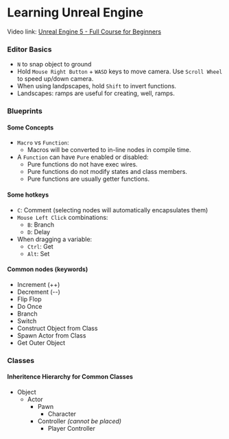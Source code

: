 # Learning Unreal Engine

Video link: [Unreal Engine 5 - Full Course for Beginners](https://youtu.be/6UlU_FsicK8?si=ij3Eyv43fkOmPQps)

### Editor Basics
- `N` to snap object to ground
- Hold `Mouse Right Button` + `WASD` keys to move camera. Use `Scroll Wheel` to speed up/down camera.
- When using landpscapes, hold `Shift` to invert functions.
- Landscapes: ramps are useful for creating, well, ramps.

### Blueprints
#### Some Concepts
- `Macro` vs `Function`:
  - Macros will be converted to in-line nodes in compile time.
- A `Function` can have `Pure` enabled or disabled:
  - Pure functions do not have exec wires.
  - Pure functions do not modify states and class members.
  - Pure functions are usually getter functions.

#### Some hotkeys
- `C`: Comment (selecting nodes will automatically encapsulates them)
- `Mouse Left Click` combinations:
  - `B`: Branch
  - `D`: Delay
- When dragging a variable:
  - `Ctrl`: Get
  - `Alt`: Set

#### Common nodes (keywords)
- Increment (++)
- Decrement (--)
- Flip Flop
- Do Once
- Branch
- Switch
- Construct Object from Class
- Spawn Actor from Class
- Get Outer Object

### Classes
#### Inheritence Hierarchy for Common Classes
- Object
  - Actor
    - Pawn
      - Character
    - Controller *(cannot be placed)*
      - Player Controller

